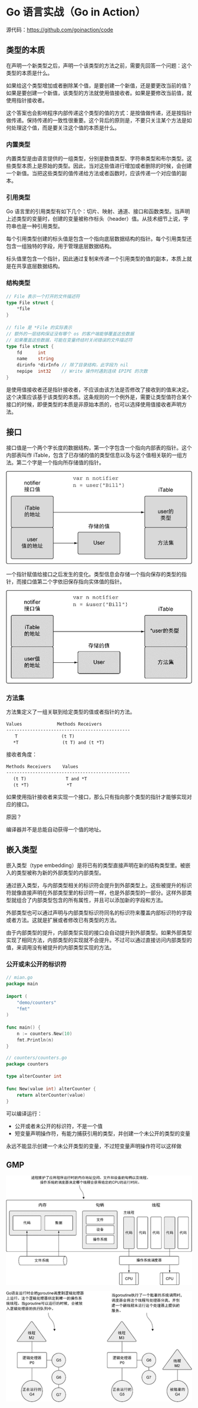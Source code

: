 # Go 语言实战（Go in Action）

源代码：https://github.com/goinaction/code

## 类型的本质

在声明一个新类型之后，声明一个该类型的方法之前，需要先回答一个问题：这个类型的本质是什么。

如果给这个类型增加或者删除某个值，是要创建一个新值，还是要更改当前的值？如果是要创建一个新值，该类型的方法就使用值接收者。如果是要修改当前值，就使用指针接收者。

这个答案也会影响程序内部传递这个类型的值的方式：是按值做传递，还是按指针做传递。保持传递的一致性很重要。这个背后的原则是，不要只关注某个方法是如何处理这个值，而是要关注这个值的本质是什么。

### 内置类型

内置类型是由语言提供的一组类型，分别是数值类型、字符串类型和布尔类型。这些类型本质上是原始的类型。因此，当对这些值进行增加或者删除的时候，会创建一个新值。当把这些类型的值传递给方法或者函数时，应该传递一个对应值的副本。

### 引用类型

Go 语言里的引用类型有如下几个：切片、映射、通道、接口和函数类型。当声明上述类型的变量时，创建的变量被称作标头（header）值。从技术细节上说，字符串也是一种引用类型。

每个引用类型创建的标头值是包含一个指向底层数据结构的指针。每个引用类型还包含一组独特的字段，用于管理底层数据结构。

标头值里包含一个指针，因此通过复制来传递一个引用类型的值的副本，本质上就是在共享底层数据结构。

### 结构类型

```go
// File 表示一个打开的文件描述符
type File struct {
	*file
}

// file 是 *File 的实际表示
// 额外的一层结构保证没有哪个 os 的客户端能够覆盖这些数据
// 如果覆盖这些数据，可能在变量终结时关闭错误的文件描述符
type file struct {
	fd      int
	name    string
	dirinfo *dirInfo // 除了目录结构，此字段为 nil
	nepipe  int32    // Write 操作时遇到连续 EPIPE 的次数
}
```

是使用值接收者还是指针接收者，不应该由该方法是否修改了接收到的值来决定。这个决策应该基于该类型的本质。这条规则的一个例外是，需要让类型值符合某个接口的时候，即便类型的本质是非原始本质的，也可以选择使用值接收者声明方法。

## 接口

接口值是一个两个字长度的数据结构，第一个字包含一个指向内部表的指针。这个内部表叫作 iTable，包含了已存储的值的类型信息以及与这个值相关联的一组方法。第二个字是一个指向所存储值的指针。

![](./1636964037442.png)

一个指针赋值给接口之后发生的变化。类型信息会存储一个指向保存的类型的指针，而接口值第二个字依旧保存指向实体值的指针。

![](./1636964102252.png)

### 方法集

方法集定义了一组关联到给定类型的值或者指针的方法。

```
Values　　　　　　　　Methods Receivers
-----------------------------------------------
　　T　　　　　　　　　　(t T)
　 *T　　　　　　　　　　(t T) and (t *T)
```

接收者角度：
```
Methods Receivers　　 Values
-----------------------------------------------
　 (t T)　　　　　　　　　T and *T
　 (t *T)　　　　　　　　 *T
```

如果使用指针接收者来实现一个接口，那么只有指向那个类型的指针才能够实现对应的接口。

原因？

编译器并不是总能自动获得一个值的地址。

## 嵌入类型

嵌入类型（type embedding）是将已有的类型直接声明在新的结构类型里。被嵌入的类型被称为新的外部类型的内部类型。

通过嵌入类型，与内部类型相关的标识符会提升到外部类型上。这些被提升的标识符就像直接声明在外部类型里的标识符一样，也是外部类型的一部分。这样外部类型就组合了内部类型包含的所有属性，并且可以添加新的字段和方法。

外部类型也可以通过声明与内部类型标识符同名的标识符来覆盖内部标识符的字段或者方法。这就是扩展或者修改已有类型的方法。

由于内部类型的提升，内部类型实现的接口会自动提升到外部类型。如果外部类型实现了相同方法，内部类型的实现就不会提升。不过可以通过直接访问内部类型的值，来调用没有被提升的内部类型实现的方法。

### 公开或未公开的标识符

```go
// mian.go
package main

import (
	"demo/counters"
	"fmt"
)

func main() {
	n := counters.New(10)
	fmt.Println(n)
}
```

```go
// counters/counters.go
package counters

type alterCounter int

func New(value int) alterCounter {
	return alterCounter(value)
}
```

可以编译运行：
- 公开或者未公开的标识符，不是一个值
- 短变量声明操作符，有能力捕获引用的类型，并创建一个未公开的类型的变量

永远不能显示创建一个未公开类型的变量，不过短变量声明操作符可以这样做

## GMP

![](./1636988732331.png)


![](./1636988808010.png)

